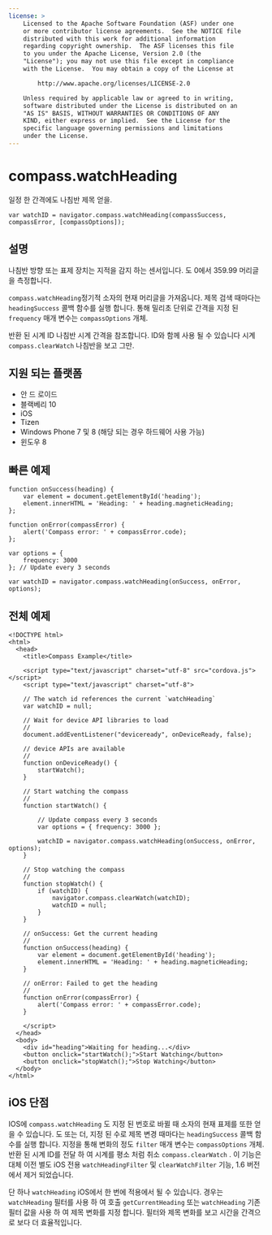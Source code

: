 ```yaml
---
license: >
    Licensed to the Apache Software Foundation (ASF) under one
    or more contributor license agreements.  See the NOTICE file
    distributed with this work for additional information
    regarding copyright ownership.  The ASF licenses this file
    to you under the Apache License, Version 2.0 (the
    "License"); you may not use this file except in compliance
    with the License.  You may obtain a copy of the License at

        http://www.apache.org/licenses/LICENSE-2.0

    Unless required by applicable law or agreed to in writing,
    software distributed under the License is distributed on an
    "AS IS" BASIS, WITHOUT WARRANTIES OR CONDITIONS OF ANY
    KIND, either express or implied.  See the License for the
    specific language governing permissions and limitations
    under the License.
---
```


# compass.watchHeading

일정 한 간격에도 나침반 제목 얻을.

    var watchID = navigator.compass.watchHeading(compassSuccess, compassError, [compassOptions]);
    

## 설명

나침반 방향 또는 표제 장치는 지적을 감지 하는 센서입니다. 도 0에서 359.99 머리글을 측정합니다.

`compass.watchHeading`정기적 소자의 현재 머리글을 가져옵니다. 제목 검색 때마다는 `headingSuccess` 콜백 함수를 실행 합니다. 통해 밀리초 단위로 간격을 지정 된 `frequency` 매개 변수는 `compassOptions` 개체.

반환 된 시계 ID 나침반 시계 간격을 참조합니다. ID와 함께 사용 될 수 있습니다 시계 `compass.clearWatch` 나침반을 보고 그만.

## 지원 되는 플랫폼

*   안 드 로이드
*   블랙베리 10
*   iOS
*   Tizen
*   Windows Phone 7 및 8 (해당 되는 경우 하드웨어 사용 가능)
*   윈도우 8

## 빠른 예제

    function onSuccess(heading) {
        var element = document.getElementById('heading');
        element.innerHTML = 'Heading: ' + heading.magneticHeading;
    };
    
    function onError(compassError) {
        alert('Compass error: ' + compassError.code);
    };
    
    var options = {
        frequency: 3000
    }; // Update every 3 seconds
    
    var watchID = navigator.compass.watchHeading(onSuccess, onError, options);
    

## 전체 예제

    <!DOCTYPE html>
    <html>
      <head>
        <title>Compass Example</title>
    
        <script type="text/javascript" charset="utf-8" src="cordova.js"></script>
        <script type="text/javascript" charset="utf-8">
    
        // The watch id references the current `watchHeading`
        var watchID = null;
    
        // Wait for device API libraries to load
        //
        document.addEventListener("deviceready", onDeviceReady, false);
    
        // device APIs are available
        //
        function onDeviceReady() {
            startWatch();
        }
    
        // Start watching the compass
        //
        function startWatch() {
    
            // Update compass every 3 seconds
            var options = { frequency: 3000 };
    
            watchID = navigator.compass.watchHeading(onSuccess, onError, options);
        }
    
        // Stop watching the compass
        //
        function stopWatch() {
            if (watchID) {
                navigator.compass.clearWatch(watchID);
                watchID = null;
            }
        }
    
        // onSuccess: Get the current heading
        //
        function onSuccess(heading) {
            var element = document.getElementById('heading');
            element.innerHTML = 'Heading: ' + heading.magneticHeading;
        }
    
        // onError: Failed to get the heading
        //
        function onError(compassError) {
            alert('Compass error: ' + compassError.code);
        }
    
        </script>
      </head>
      <body>
        <div id="heading">Waiting for heading...</div>
        <button onclick="startWatch();">Start Watching</button>
        <button onclick="stopWatch();">Stop Watching</button>
      </body>
    </html>
    

## iOS 단점

IOS에 `compass.watchHeading` 도 지정 된 번호로 바뀔 때 소자의 현재 표제를 또한 얻을 수 있습니다. 도 또는 더, 지정 된 수로 제목 변경 때마다는 `headingSuccess` 콜백 함수를 실행 합니다. 지정을 통해 변화의 정도 `filter` 매개 변수는 `compassOptions` 개체. 반환 된 시계 ID를 전달 하 여 시계를 평소 처럼 취소 `compass.clearWatch` . 이 기능은 대체 이전 별도 iOS 전용 `watchHeadingFilter` 및 `clearWatchFilter` 기능, 1.6 버전에서 제거 되었습니다.

단 하나 `watchHeading` iOS에서 한 번에 적용에서 될 수 있습니다. 경우는 `watchHeading` 필터를 사용 하 여 호출 `getCurrentHeading` 또는 `watchHeading` 기존 필터 값을 사용 하 여 제목 변화를 지정 합니다. 필터와 제목 변화를 보고 시간을 간격으로 보다 더 효율적입니다.